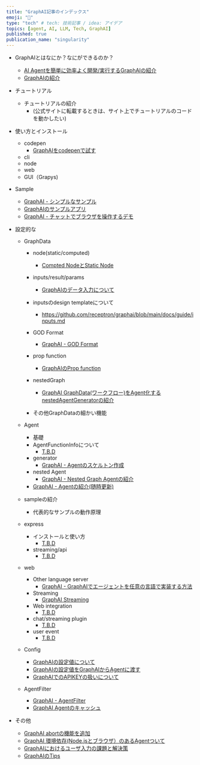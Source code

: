 ```yaml
---
title: "GraphAI記事のインデックス"
emoji: "🤖"
type: "tech" # tech: 技術記事 / idea: アイデア
topics: [agent, AI, LLM, Tech, GraphAI]
published: true
publication_name: "singularity"
---
```


- GraphAIとはなにか？なにができるのか？
  - [AI Agentを簡単に効率よく開発/実行するGraphAIの紹介](https://zenn.dev/singularity/articles/graphai-tutorial_1)
  - [GraphAIの紹介](https://zenn.dev/singularity/articles/graphai-about)
- チュートリアル
  - チュートリアルの紹介
    - (公式サイトに転載するときは、サイト上でチュートリアルのコードを動かしたい)
    
- 使い方とインストール
  - codepen
    - [GraphAIをcodepenで試す](https://zenn.dev/singularity/articles/graphai-code-pen)
  - cli
  - node
  - web
  - GUI（Grapys)
- Sample
  - [GraphAI - シンプルなサンプル](https://zenn.dev/singularity/articles/graphai-sample-simple-graph)
  - [GraphAIのサンプルアプリ](https://zenn.dev/singularity/articles/graphai-samples)
  - [GraphAI - チャットでブラウザを操作するデモ](https://zenn.dev/singularity/articles/graphai-tools)
- 設定的な
  - GraphData
    - node(static/computed)
      - [Compted NodeとStatic Node](https://zenn.dev/singularity/articles/graphai-nodes)
    - inputs/result/params
      - [GraphAIのデータ入力について](https://zenn.dev/singularity/articles/graphai-inputs)
    - inputsのdesign templateについて
      - https://github.com/receptron/graphai/blob/main/docs/guide/inputs.md
    - GOD Format
      - [GraphAI - GOD Format](https://zenn.dev/singularity/articles/graphai-god-format)
    - prop function
      - [GraphAIのProp function](https://zenn.dev/singularity/articles/graphai-prop-function)
    - nestedGraph
      - [GraphAI GraphData(ワークフロー)をAgent化するnestedAgentGeneratorの紹介](https://zenn.dev/singularity/articles/graphai-nested-agent-generator)

    - その他GraphDataの細かい機能
  - Agent
    - 基礎
    - AgentFunctionInfoについて
      - [T.B.D](./graphai-agent-function-info.md)
    - generator
      - [GraphAI - Agentのスケルトン作成](https://zenn.dev/singularity/articles/graphai-create-graphai-agent)
    - nested Agent
      - [GraphAI - Nested Graph Agentの紹介](https://zenn.dev/singularity/articles/graphai-agents)
    - [GraphAI - Agentの紹介(随時更新)](https://zenn.dev/singularity/articles/graphai-agents-list)
  - sampleの紹介
    - 代表的なサンプルの動作原理
  - express
    - インストールと使い方
      - [T.B.D](./graphai-express1.md)
    - streaming/api
      - [T.B.D](./graphai-express2.md)
      
  - web
    - Other language server
      - [GraphAI - GraphAIでエージェントを任意の言語で実装する方法](https://zenn.dev/singularity/articles/graphai-python-server)
    - Streaming
      - [GraphAI Streaming](https://zenn.dev/singularity/articles/graphai-streaming)
    - Web integration  
      - [T.B.D](./graphai-web-integration.md)
    - chat/streaming plugin
      - [T.B.D](./graphai-web-stream.md)
    - user event
      - [T.B.D](./graphai-web-event.md)
  - Config
    - [GraphAIの設定値について](https://zenn.dev/singularity/articles/graphai-settings)
    - [GraphAIの設定値をGraphAIからAgentに渡す](https://zenn.dev/singularity/articles/graphai-config)
    - [GraphAIでのAPIKEYの扱いについて](https://zenn.dev/singularity/articles/graphai-apikey)
  - AgentFilter
    - [GraphAI - AgentFilter](https://zenn.dev/singularity/articles/graphai-agent-filter)
    - [GraphAI Agentのキャッシュ](https://zenn.dev/singularity/articles/graphai-cache)
- その他
  - [GraphAI abortの機能を追加](https://zenn.dev/singularity/articles/graphai-abort)
  - [GraphAI 環境依存(Node.jsとブラウザ）のあるAgentついて](https://zenn.dev/singularity/articles/graphai-node-browser)
  - [GraphAIにおけるユーザ入力の課題と解決策](https://zenn.dev/singularity/articles/graphai-user-input)
  - [GraphAIのTips](https://zenn.dev/singularity/articles/graphai-tips)
  


